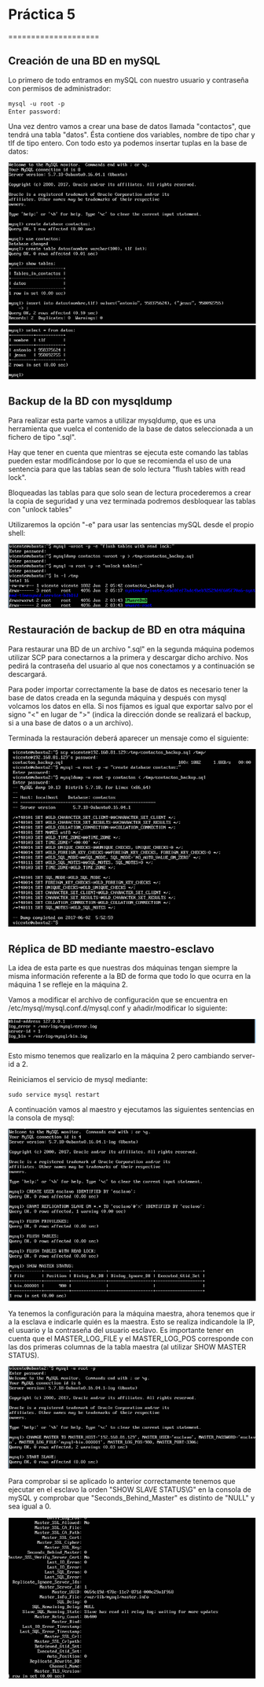 # Práctica 5
====================

## Creación de una BD en mySQL

Lo primero de todo entramos en mySQL con nuestro usuario y contraseña con permisos de administrador:

```shell
mysql -u root -p
Enter password:
```

Una vez dentro vamos a crear una base de datos llamada "contactos", que tendrá una tabla "datos". Ésta contiene dos variables, nombre de tipo char y tlf de tipo entero. Con todo esto ya podemos insertar tuplas en la base de datos:

<img src="https://github.com/Olivencia/ugr_swap/blob/master/practica5/img/mysql-creacionDB-tabla.PNG">
<img src="https://github.com/Olivencia/ugr_swap/blob/master/practica5/img/mysql-muestraTuplas.PNG">

 
## Backup de la BD con mysqldump
Para realizar esta parte vamos a utilizar mysqldump, que es una herramienta que vuelca el contenido de la base de datos seleccionada a un fichero de tipo ".sql". 

Hay que tener en cuenta que mientras se ejecuta este comando las tablas pueden estar modificándose por lo que se recomienda el uso de una sentencia para que las tablas sean de solo lectura "flush tables with read lock".

Bloqueadas las tablas para que solo sean de lectura procederemos a crear la copia de seguridad y una vez terminada podremos desbloquear las tablas con "unlock tables"

Utilizaremos la opción "-e" para usar las sentencias mySQL desde el propio shell:

<img src="https://github.com/Olivencia/ugr_swap/blob/master/practica5/img/mysql-backup.PNG">


## Restauración de backup de BD en otra máquina
Para restaurar una BD de un archivo ".sql" en la segunda máquina podemos utilizar SCP para conectarnos a la primera y descargar dicho archivo. Nos pedirá la contraseña del usuario al que nos conectamos y a continuación se descargará.

Para poder importar correctamente la base de datos es necesario tener la base de datos creada en la segunda máquina y después con mysql volcamos los datos en ella. Si nos fijamos es igual que exportar salvo por el signo "<" en lugar de ">" (indica la dirección donde se realizará el backup, si a una base de datos o a un archivo).

Terminada la restauración deberá aparecer un mensaje como el siguiente:

<img src="https://github.com/Olivencia/ugr_swap/blob/master/practica5/img/mysql-restore-backup.PNG">

## Réplica de BD mediante maestro-esclavo
La idea de esta parte es que nuestras dos máquinas tengan siempre la misma información referente a la BD de forma que todo lo que ocurra en la máquina 1 se refleje en la máquina 2.

Vamos a modificar el archivo de configuración que se encuentra en /etc/mysql/mysql.conf.d/mysql.conf y añadir/modificar lo siguiente:

<img src="https://github.com/Olivencia/ugr_swap/blob/master/practica5/img/mysql-conf.PNG">

Esto mismo tenemos que realizarlo en la máquina 2 pero cambiando server-id a 2.

Reiniciamos el servicio de mysql mediante:
```shell
sudo service mysql restart
```

A continuación vamos al maestro y ejecutamos las siguientes sentencias en la consola de mysql:

<img src="https://github.com/Olivencia/ugr_swap/blob/master/practica5/img/mysql-maestro.PNG">

Ya tenemos la configuración para la máquina maestra, ahora tenemos que ir a la esclava e indicarle quién es la maestra. Esto se realiza indicandole la IP, el usuario y la contraseña del usuario esclavo. Es importante tener en cuenta que el MASTER_LOG_FILE y el MASTER_LOG_POS corresponde con las dos primeras columnas de la tabla maestra (al utilizar SHOW MASTER STATUS).

<img src="https://github.com/Olivencia/ugr_swap/blob/master/practica5/img/mysql-esclavo.PNG">

Para comprobar si se aplicado lo anterior correctamente tenemos que ejecutar en el esclavo la orden "SHOW SLAVE STATUS\G" en la consola de mySQL y comprobar que "Seconds_Behind_Master" es distinto de "NULL" y sea igual a 0.

<img src="https://github.com/Olivencia/ugr_swap/blob/master/practica5/img/mysql-res.PNG">

